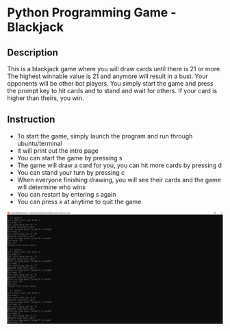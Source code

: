 # Python Programming Game - Blackjack

## Description
This is a blackjack game where you will draw cards until there is 21 or more. The highest winnable value is 21 and anymore will result in a bust. Your opponents will be other bot players. You simply start the game and press the prompt key to hit cards and to stand and wait for others. If your card is higher than theirs, you win. 

## Instruction
- To start the game, simply launch the program and run through ubuntu/terminal
- It will print out the intro page 
- You can start the game by pressing s
- The game will draw a card for you, you can hit more cards by pressing d
- You can stand your turn by pressing c
- When everyone finishing drawing, you will see their cards and the game will determine who wins
- You can restart by entering s again 
- You can press x at anytime to quit the game

![What is this](game-screenshot.png)
